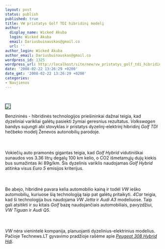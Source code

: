 ```yaml
---
layout: post
status: publish
published: true
title: VW pristatys Golf TDI hibridinį modelį
author:
  display_name: Wicked Akuba
  login: Wicked Akuba
  email: Dariusbuinauskas@gmail.co
  url: ''
author_login: Wicked Akuba
author_email: Dariusbuinauskas@gmail.co
wordpress_id: 1325
wordpress_url: http://localhost/site/new/vw_pristatys_golf_tdi_hibridini_modeli/
date: '2008-02-22 13:26:29 +0200'
date_gmt: '2008-02-22 13:26:29 +0200'
categories:
- Naujienos
---
```

<p> 
<div class="imgright"><img src="http://technews.lt/upl/Failai/GolfTDI%20hybrid.jpg" border="1"></div>
<p>Benzininės - hibridinės technologijos priešininkai dažnai teigia, kad dyzeliniai varikliai galėtų pasiekti žymiai geresnius rezultatus. <i>Volkswagen</i> bandys sujungti abi stovyklas ir pristatys dyzelinį-elektrinį hibridinį <i>Golf TDI</i> hečbeko modelį Ženevos autonobilių parodoje.<br />
<br><br />
<br>Vokiečių auto pramonės gigantas teigia, kad <i>Golf Hybrid</i> vidutiniškai sunaudos vos 3.36 litrų degalų 100 km kelio, o CO2 išmetamųjų dujų kiekis bus sumažintas iki 89g/km. Šis dyzelinis variklis naudojamas <i>Golf Hybrid</i> atitinka visus <i>Euro 5</i> emisijos kriterijus.<br />
<br><br />
<br>Be abejo, hibridinė pavara kelia automobilio kainą ir todėl <i>VW</i> ieško automobilių, kuriuose šią technologiją taip pat galėtų pritaikyti. <i>4Car</i> teigia, kad ši technologija bus naudojama <i>VW Jetta</i> ir <i>Audi A3</i> modeliuose. Taip gali atsitikti ir su kitais <i>Golf</i> bazę naudojančiais automobiliais, pavyzdžiui, <i>VW Tiguan</i> ir <i>Audi Q5</i>.<br />
<br><br />
<br><i>VW</i> nėra vienintelė kompanija, planuojanti dyzelinius-elektrinius modelius. Pačioje Technews.LT gyvavimo pradžioje rašėme apie <a class="ns" href="http://www.technews.lt/index.php?id=Kas&Id=25"><i>Peugeot 308 Hybrid Hdi</i></a>.<br />
<br></p>
